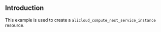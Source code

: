 ## Introduction

This example is used to create a `alicloud_compute_nest_service_instance` resource.

<!-- BEGIN_TF_DOCS -->

<!-- END_TF_DOCS -->
